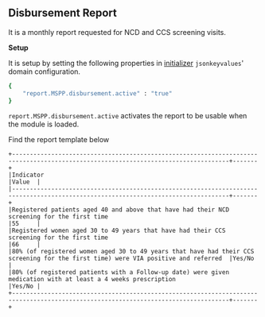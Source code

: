 ## Disbursement Report
It is a monthly report requested for NCD and CCS screening visits.

**Setup**

It is setup by setting the following properties in [initializer](https://github.com/mekomsolutions/openmrs-module-initializer) `jsonkeyvalues`' domain configuration. 

```bash
{
    "report.MSPP.disbursement.active" : "true"
}
```
`report.MSPP.disbursement.active` activates the report to be usable when the module is loaded.


Find the report template below 

```
+-----------------------------------------------------------------------------------------------------------------------------------+-------+
|Indicator                                                                                                                          |Value  |
|-----------------------------------------------------------------------------------------------------------------------------------+-------+
|Registered patients aged 40 and above that have had their NCD screening for the first time                                         |55     |
|Registered women aged 30 to 49 years that have had their CCS screening for the first time                                          |66     |
|80% (of registered women aged 30 to 49 years that have had their CCS screening for the first time) were VIA positive and referred  |Yes/No |
|80% (of registered patients with a Follow-up date) were given medication with at least a 4 weeks prescription                      |Yes/No |
+-----------------------------------------------------------------------------------------------------------------------------------+-------+
```